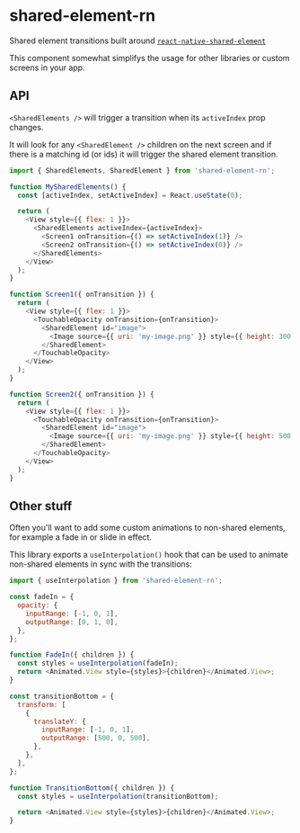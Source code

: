 # shared-element-rn

Shared element transitions built around [`react-native-shared-element`](https://github.com/IjzerenHein/react-native-shared-element)

This component somewhat simplifys the usage for other libraries or custom screens in your app.

## API

`<SharedElements />` will trigger a transition when its `activeIndex` prop changes.

It will look for any `<SharedElement />` children on the next screen and if there is a matching id (or ids) it will trigger the shared element transition.

```javascript
import { SharedElements, SharedElement } from 'shared-element-rn';

function MySharedElements() {
  const [activeIndex, setActiveIndex] = React.useState(0);

  return (
    <View style={{ flex: 1 }}>
      <SharedElements activeIndex={activeIndex}>
        <Screen1 onTransition={() => setActiveIndex(1)} />
        <Screen2 onTransition={() => setActiveIndex(0)} />
      </SharedElements>
    </View>
  );
}

function Screen1({ onTransition }) {
  return (
    <View style={{ flex: 1 }}>
      <TouchableOpacity onTransition={onTransition}>
        <SharedElement id="image">
          <Image source={{ uri: 'my-image.png' }} style={{ height: 300 }} />
        </SharedElement>
      </TouchableOpacity>
    </View>
  );
}

function Screen2({ onTransition }) {
  return (
    <View style={{ flex: 1 }}>
      <TouchableOpacity onTransition={onTransition}>
        <SharedElement id="image">
          <Image source={{ uri: 'my-image.png' }} style={{ height: 500 }} />
        </SharedElement>
      </TouchableOpacity>
    </View>
  );
}
```

## Other stuff

Often you'll want to add some custom animations to non-shared elements, for example a fade in or slide in effect.

This library exports a `useInterpolation()` hook that can be used to animate non-shared elements in sync with the transitions:

```javascript
import { useInterpolation } from 'shared-element-rn';

const fadeIn = {
  opacity: {
    inputRange: [-1, 0, 1],
    outputRange: [0, 1, 0],
  },
};

function FadeIn({ children }) {
  const styles = useInterpolation(fadeIn);
  return <Animated.View style={styles}>{children}</Animated.View>;
}

const transitionBottom = {
  transform: [
    {
      translateY: {
        inputRange: [-1, 0, 1],
        outputRange: [500, 0, 500],
      },
    },
  ],
};

function TransitionBottom({ children }) {
  const styles = useInterpolation(transitionBottom);

  return <Animated.View style={styles}>{children}</Animated.View>;
}
```
